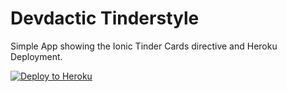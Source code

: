 # Devdactic Tinderstyle
Simple App showing the Ionic Tinder Cards directive and Heroku Deployment.


[![Deploy to Heroku](https://www.herokucdn.com/deploy/button.png)](https://heroku.com/deploy)
